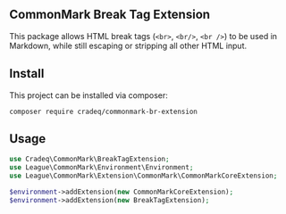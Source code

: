 ## CommonMark Break Tag Extension

This package allows HTML break tags (`<br>`, `<br/>`, `<br />`) to be used in Markdown, while still escaping or stripping all other HTML input.

## Install
This project can be installed via composer:

`composer require cradeq/commonmark-br-extension`

## Usage
```php
use Cradeq\CommonMark\BreakTagExtension;
use League\CommonMark\Environment\Environment;
use League\CommonMark\Extension\CommonMark\CommonMarkCoreExtension;

$environment->addExtension(new CommonMarkCoreExtension);
$environment->addExtension(new BreakTagExtension);
```